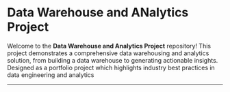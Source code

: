 # Data Warehouse and ANalytics Project

Welcome to the **Data Warehouse and Analytics Project** repository!
This project demonstrates a comprehensive data warehousing and analytics solution, from building a data warehouse to generating actionable insights. Designed as a portfolio project which highlights industry best practices in data engineering and analytics


---
